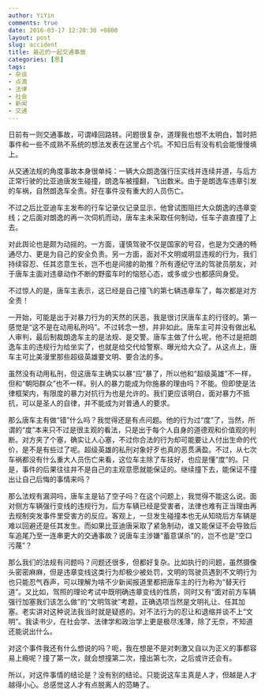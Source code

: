 ```yaml
---
author: YiYin
comments: true
date: 2016-03-17 12:20:30 +0800
layout: post
slug: accident
title: 最近的一起交通事故
categories: [思]
tags:
- 杂谈
- 点滴
- 法律
- 社会
- 新闻
- 交通
---
```


日前有一则交通事故，可谓峰回路转。问题很复杂，道理我也想不太明白，暂时把事件和一些不成熟不系统的想法发表在这里占个坑。不知日后有没有机会能慢慢填上。

从交通法规的角度事故本身很单纯：一辆大众朗逸强行压实线并连续并道，与后方正常行驶的比亚迪唐发生碰撞，朗逸车被撞翻，飞出数米。由于是朗逸车违章引发的车祸，自然朗逸车全责。好在事件没有重大的人员伤亡。

不过之后比亚迪车主发布的行车记录仪记录显示，他曾试图阻拦大众朗逸的违章变线；之后面对朗逸的再一次伺机而动，唐车主未采取任何制动，任车子直直撞了上去。

对此舆论也是颇为动摇的。一方面，谨慎驾驶不仅是国家的号召，也是为交通的畅通尽力、更是为自己的安全负责。另一方面，面对不文明或明显违规的行为，我们持续容忍、任其恣意生长，岂不也是间接的助推？所有遵纪守法的驾驶员朋友，对于唐车主面对违章动作不断的野蛮车时的恼怒心态，或多或少也都感同身受。

不过惊人的是，唐车主表示，这已经是自己撞飞的第七辆违章车了，每次都是对方全责！

一开始，可能是出于对暴力行为的天然的厌恶，我是很讨厌唐车主的行径的。第一感觉是“这不是在动用私刑吗”。不过转念一想，并非如此。唐车主可并没有做出私人审判，最后制裁朗逸车主的是法规、是交警。唐车主做了什么呢，他不过是把朗逸车主的违规行为给坐实了，也就是给交代给警察、曝光给大众了。从这点上，唐车主可比美漫里那些超级英雄要文明、要合法的多。

虽然没有动用私刑，但这唐车主确实以暴“应”暴了，所以他和“超级英雄”不一样，但和“朝阳群众”也不一样。别人的暴力能成为你施暴的理由吗？不能。但即使是法律框架内，有限度的暴力对抗行为也是允许的。我们更应该明白，面对暴力不抵抗，可以是圣人的自律，并不能成为对普通人的要求。

那么唐车主有做“错”什么吗？我觉得还是有点问题。他的行为过“度”了，当然，所谓的“度”本来只不过是很主观的看法，只是出于每个人自身的道德观和价值观的判断。对方夹了个塞，确实让人心塞，不过你合法的行为却可能要让人付出生命的代价，是不是有些过了呢。超级英雄的私刑对象好歹也真的恶贯满盈。不过，从七次车祸都没有什么重大人员伤亡来看，这位车主除了车技好，也应是懂“度”的。只是，事件的后果往往并不是自己的主观意愿就能保证的。继续撞下去，能保证不撞出让自己后悔的事情来吗？

那么法规有漏洞吗，唐车主是钻了空子吗？在这个问题上，我觉得不能这么说。面对侧方车辆强行变线的违规行为，后方车辆已经是受害者，法律也难有正当理由再去规制突发事件里受害方的反应。客观上，一旦发生碰撞本也无从知晓后方车辆是难以回避还是任其发生。而如果比亚迪唐采取了紧急制动，谁又能保证不会导致后车追尾乃至一连串更大的交通事故？说唐车主涉嫌“蓄意谋杀”的，岂不也是“空口污蔑”？

那么我们的法规有问题吗？问题还很多，但都好复杂。比如执行的问题，虽然摄像头密密麻麻，但是违章变线这类行为却极少被处罚，文明的驾驶员遇到不文明行为也只能忍气吞声，可以理解为啥不少新闻报道里都把唐车主的行为称为“替天行道”。又比如，驾照的理论考试中既明确违章变线的性质，同时又有“面对前方车辆强行加塞我们该怎么做”的“文明驾驶”考题，正确选项当然是文明礼让、任其加塞。老实讲对这种说法我当时就是疑惑的。对不法行为的忍让和退缩并谈不上“文明”。我读书少，在社会学、法律学和政治学上更是极尽浅薄，除了无奈，不知道还能说出什么。

对这个事件我还有什么想说的吗？呃，我在想是不是对刺激又自以为正义的事都容易上瘾呢？撞了第一次，就会想撞第二次，撞出第七次，之后或许还会有。

所以，对这件事情的结论是？没有别的结论。只能说这车主真是人才，但越是人才越得小心。总感觉这人才有点脱离人的范畴了。

